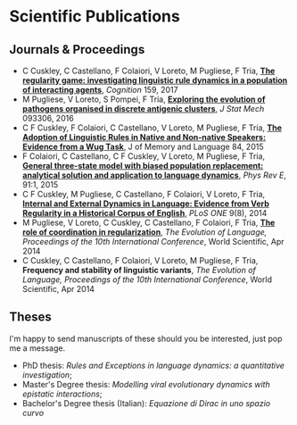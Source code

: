 # Scientific Publications

## Journals & Proceedings

* C Cuskley, C Castellano, F Colaiori, V Loreto, M Pugliese, F Tria, [**The regularity game: investigating linguistic rule dynamics in a population of interacting agents**](https://www.sciencedirect.com/science/article/abs/pii/S0010027716302670), _Cognition_ 159, 2017
* M Pugliese, V Loreto, S Pompei, F Tria, [**Exploring the evolution of pathogens organised in discrete antigenic clusters**](https://iopscience.iop.org/article/10.1088/1742-5468/2016/09/093306/meta), _J Stat Mech_ 093306, 2016
* C F Cuskley, F Colaiori, C Castellano, V Loreto, M Pugliese, F Tria, [**The Adoption of Linguistic Rules in Native and Non-native Speakers: Evidence from a Wug Task**](https://www.sciencedirect.com/science/article/pii/S0749596X15000790), J of Memory and Language 84, 2015
* F Colaiori, C Castellano, C F Cuskley, V Loreto, M Pugliese, F Tria, [**General three-state model with biased population replacement: analytical solution and application to language dynamics**](https://journals.aps.org/pre/abstract/10.1103/PhysRevE.91.012808), _Phys Rev E_, 91:1, 2015
* C F Cuskley, M Pugliese, C Castellano, F Colaiori, V Loreto, F Tria, [**Internal and External Dynamics in Language: Evidence from Verb Regularity in a Historical Corpus of English**](https://doi.org/10.1371/journal.pone.0102882), _PLoS ONE_ 9(8), 2014
* M Pugliese, V Loreto, C Cuskley, C Castellano, F Colaiori, F Tria, [**The role of coordination in regularization**](https://www.researchgate.net/publication/264515347_The_role_of_coordination_in_regularization), _The Evolution of Language, Proceedings of the 10th International Conference_, World Scientific, Apr 2014
* C Cuskley, C Castellano, F Colaiori, V Loreto, M Pugliese, F Tria, **Frequency and stability of linguistic variants**, _The Evolution of Language, Proceedings of the 10th International Conference_, World Scientific, Apr 2014

## Theses

I'm happy to send manuscripts of these should you be interested, just pop me a message.

* PhD thesis: *Rules and Exceptions in language dynamics: a quantitative investigation*; 
* Master's Degree thesis: *Modelling viral evolutionary dynamics with epistatic interactions*;
* Bachelor's Degree thesis (Italian): *Equazione di Dirac in uno spazio curvo*
